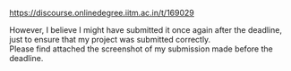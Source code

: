 https://discourse.onlinedegree.iitm.ac.in/t/169029

However, I believe I might have submitted it once again after the deadline, just to ensure that my project was submitted correctly.<br/>
Please find attached the screenshot of my submission made before the deadline.